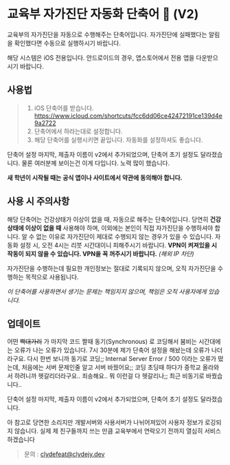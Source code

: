 # 교육부 자가진단 자동화 단축어 :punch: (V2)
교육부의 자가진단을 자동으로 수행해주는 단축어입니다.
자가진단에 실패했다는 알림을 확인했다면 수동으로 실행하시기 바랍니다.

해당 시스템은 iOS 전용입니다.
안드로이드의 경우, 앱스토어에서 전용 앱을 다운받으시기 바랍니다. 

## 사용법
>1. iOS 단축어를 받습니다. https://www.icloud.com/shortcuts/fcc6dd06ce42472191ce139d4e9a2722
>2. 단축어에서 하라는대로 설정합니다.
>3. 해당 단축어를 실행시키면 끝입니다. 자동화를 설정하셔도 좋습니다.

단축어 설정 마지막, 제출자 이름이 v2에서 추가되었으며, 단축어 초기 설정도 달라졌습니다.
물론 여러분께 보이는건 이게 다입니다. 노력 많이 했습니다.

**새 학년이 시작될 때는 공식 앱이나 사이트에서 약관에 동의해야 합니다.**

## 사용 시 주의사항
해당 단축어는 건강상태가 이상이 없을 때, 자동으로 해주는 단축어입니다.
당연히 **건강상태에 이상이 없을 때** 사용해야 하며, 이외에는 본인이 직접 자가진단을 수행하셔야 합니다.
알 수 없는 이유로 자가진단이 제대로 수행되지 않는 경우가 있을 수 있습니다.
자동화 설정 시, 오전 4시는 리붓 시간대이니 피해주시기 바랍니다.
**VPN이 켜져있을 시 작동이 되지 않을 수 있습니다. VPN을 꼭 꺼주시기 바랍니다.** *(해외 IP 차단)*

자가진단을 수행하는데 필요한 개인정보는 절대로 기록되지 않으며, 오직 자가진단을 수행하는 목적으로 사용됩니다.

*이 단축어를 사용하면서 생기는 문제는 책임지지 않으며, 책임은 오직 사용자에게 있습니다.*

## 업데이트
어떤 ~~빡대가리~~ 가 마지막 코드 짤때 동기(Synchronous) 로 코딩해서 붐비는 시간대에는 오류가 나는 오류가 있습니다.
7시 30분에 제가 단축어 설정을 해놨는데 오류가 나더라구요. 다시 한번 보니까 동기로 코딩;;
Internal Server Error / 500 이라는 오류가 떴는데, 처음에는 서버 문제인줄 알고 서버 바꿨어요;;
코딩 초딩때 하다가 중학교 올라와서 하려니까 헷갈리더라구요.. 죄송해요.. 뭐 이런걸 다 헷갈리나;;
최근 비동기로 바꿨습니다..

단축어 설정 마지막, 제출자 이름이 v2에서 추가되었으며, 단축어 초기 설정도 달라졌습니다.

아 참고로 당연한 소리지만 개발서버와 사용서버가 나뉘어져있어 사용자 정보가 로깅되지 않습니다.
실제 제 친구들까지 쓰는 만큼 교육부에서 연락오기 전까지 열심히 서비스하겠습니다

>문의 : clydefeat@clydejy.dev
